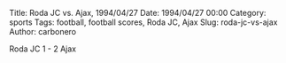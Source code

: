 Title: Roda JC vs. Ajax, 1994/04/27
Date: 1994/04/27 00:00
Category: sports
Tags: football, football scores, Roda JC, Ajax
Slug: roda-jc-vs-ajax
Author: carbonero


Roda JC 1 - 2 Ajax
